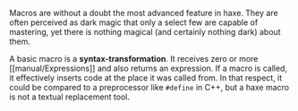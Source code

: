 Macros are without a doubt the most advanced feature in haxe. They are often perceived as dark magic that only a select few are capable of mastering, yet there is nothing magical (and certainly nothing dark) about them.

A basic macro is a **syntax-transformation**. It receives zero or more [[manual/Expressions]] and also returns an expression. If a macro is called, it effectively inserts code at the place it was called from. In that respect, it could be compared to a preprocessor like `#define` in C++, but a haxe macro is not a textual replacement tool.